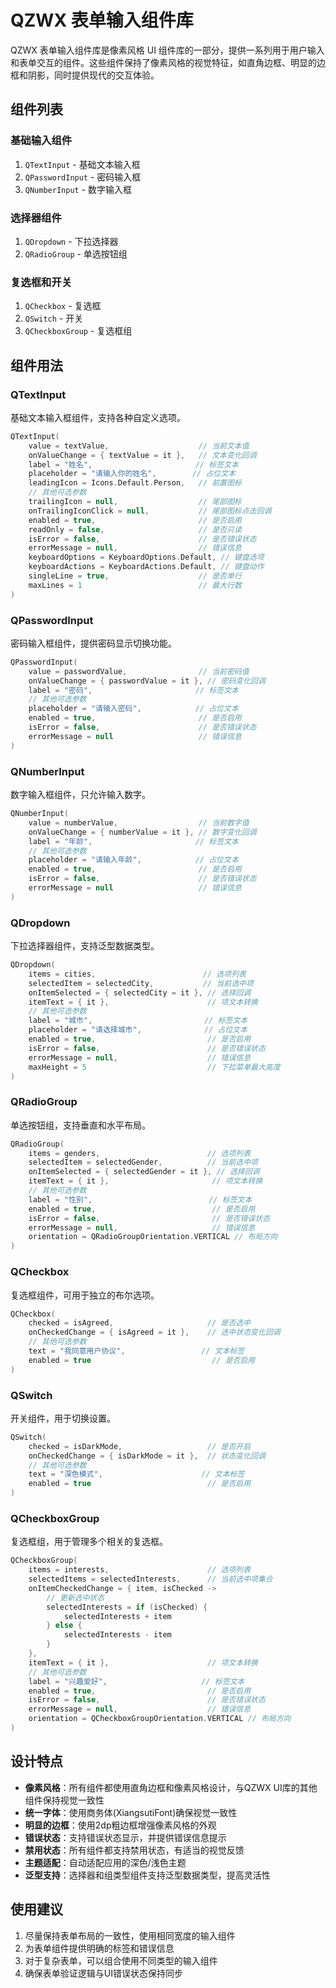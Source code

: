 # QZWX 表单输入组件库

QZWX 表单输入组件库是像素风格 UI 组件库的一部分，提供一系列用于用户输入和表单交互的组件。这些组件保持了像素风格的视觉特征，如直角边框、明显的边框和阴影，同时提供现代的交互体验。

## 组件列表

### 基础输入组件

1. `QTextInput` - 基础文本输入框
2. `QPasswordInput` - 密码输入框
3. `QNumberInput` - 数字输入框

### 选择器组件

1. `QDropdown` - 下拉选择器
2. `QRadioGroup` - 单选按钮组

### 复选框和开关

1. `QCheckbox` - 复选框
2. `QSwitch` - 开关
3. `QCheckboxGroup` - 复选框组

## 组件用法

### QTextInput

基础文本输入框组件，支持各种自定义选项。

```kotlin
QTextInput(
    value = textValue,                    // 当前文本值
    onValueChange = { textValue = it },   // 文本变化回调
    label = "姓名",                       // 标签文本
    placeholder = "请输入你的姓名",        // 占位文本
    leadingIcon = Icons.Default.Person,   // 前置图标
    // 其他可选参数
    trailingIcon = null,                  // 尾部图标
    onTrailingIconClick = null,           // 尾部图标点击回调
    enabled = true,                       // 是否启用
    readOnly = false,                     // 是否只读
    isError = false,                      // 是否错误状态
    errorMessage = null,                  // 错误信息
    keyboardOptions = KeyboardOptions.Default, // 键盘选项
    keyboardActions = KeyboardActions.Default, // 键盘动作
    singleLine = true,                    // 是否单行
    maxLines = 1                          // 最大行数
)
```

### QPasswordInput

密码输入框组件，提供密码显示切换功能。

```kotlin
QPasswordInput(
    value = passwordValue,                // 当前密码值
    onValueChange = { passwordValue = it }, // 密码变化回调
    label = "密码",                       // 标签文本
    // 其他可选参数
    placeholder = "请输入密码",            // 占位文本
    enabled = true,                       // 是否启用
    isError = false,                      // 是否错误状态
    errorMessage = null                   // 错误信息
)
```

### QNumberInput

数字输入框组件，只允许输入数字。

```kotlin
QNumberInput(
    value = numberValue,                  // 当前数字值
    onValueChange = { numberValue = it }, // 数字变化回调
    label = "年龄",                       // 标签文本
    // 其他可选参数
    placeholder = "请输入年龄",            // 占位文本
    enabled = true,                       // 是否启用
    isError = false,                      // 是否错误状态
    errorMessage = null                   // 错误信息
)
```

### QDropdown

下拉选择器组件，支持泛型数据类型。

```kotlin
QDropdown(
    items = cities,                        // 选项列表
    selectedItem = selectedCity,           // 当前选中项
    onItemSelected = { selectedCity = it }, // 选择回调
    itemText = { it },                      // 项文本转换
    // 其他可选参数
    label = "城市",                         // 标签文本
    placeholder = "请选择城市",              // 占位文本
    enabled = true,                         // 是否启用
    isError = false,                        // 是否错误状态
    errorMessage = null,                    // 错误信息
    maxHeight = 5                           // 下拉菜单最大高度
)
```

### QRadioGroup

单选按钮组，支持垂直和水平布局。

```kotlin
QRadioGroup(
    items = genders,                        // 选项列表
    selectedItem = selectedGender,          // 当前选中项
    onItemSelected = { selectedGender = it }, // 选择回调
    itemText = { it },                       // 项文本转换
    // 其他可选参数
    label = "性别",                          // 标签文本
    enabled = true,                          // 是否启用
    isError = false,                         // 是否错误状态
    errorMessage = null,                     // 错误信息
    orientation = QRadioGroupOrientation.VERTICAL // 布局方向
)
```

### QCheckbox

复选框组件，可用于独立的布尔选项。

```kotlin
QCheckbox(
    checked = isAgreed,                     // 是否选中
    onCheckedChange = { isAgreed = it },    // 选中状态变化回调
    // 其他可选参数
    text = "我同意用户协议",                 // 文本标签
    enabled = true                           // 是否启用
)
```

### QSwitch

开关组件，用于切换设置。

```kotlin
QSwitch(
    checked = isDarkMode,                   // 是否开启
    onCheckedChange = { isDarkMode = it },  // 状态变化回调
    // 其他可选参数
    text = "深色模式",                      // 文本标签
    enabled = true                          // 是否启用
)
```

### QCheckboxGroup

复选框组，用于管理多个相关的复选框。

```kotlin
QCheckboxGroup(
    items = interests,                      // 选项列表
    selectedItems = selectedInterests,      // 当前选中项集合
    onItemCheckedChange = { item, isChecked -> 
        // 更新选中状态
        selectedInterests = if (isChecked) {
            selectedInterests + item
        } else {
            selectedInterests - item
        }
    },
    itemText = { it },                      // 项文本转换
    // 其他可选参数
    label = "兴趣爱好",                     // 标签文本
    enabled = true,                         // 是否启用
    isError = false,                        // 是否错误状态
    errorMessage = null,                    // 错误信息
    orientation = QCheckboxGroupOrientation.VERTICAL // 布局方向
)
```

## 设计特点

- **像素风格**：所有组件都使用直角边框和像素风格设计，与QZWX UI库的其他组件保持视觉一致性
- **统一字体**：使用商务体(XiangsutiFont)确保视觉一致性
- **明显的边框**：使用2dp粗边框增强像素风格的外观
- **错误状态**：支持错误状态显示，并提供错误信息提示
- **禁用状态**：所有组件都支持禁用状态，有适当的视觉反馈
- **主题适配**：自动适配应用的深色/浅色主题
- **泛型支持**：选择器和组类型组件支持泛型数据类型，提高灵活性

## 使用建议

1. 尽量保持表单布局的一致性，使用相同宽度的输入组件
2. 为表单组件提供明确的标签和错误信息
3. 对于复杂表单，可以组合使用不同类型的输入组件
4. 确保表单验证逻辑与UI错误状态保持同步 